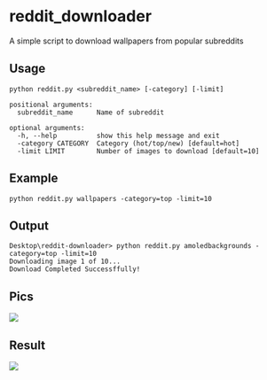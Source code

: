 # reddit_downloader
A simple script to download wallpapers from popular subreddits

## Usage
`python reddit.py <subreddit_name> [-category] [-limit]`

```
positional arguments:
  subreddit_name      Name of subreddit

optional arguments:
  -h, --help          show this help message and exit
  -category CATEGORY  Category (hot/top/new) [default=hot]
  -limit LIMIT        Number of images to download [default=10]
```

## Example
`python reddit.py wallpapers -category=top -limit=10`

## Output
```
Desktop\reddit-downloader> python reddit.py amoledbackgrounds -category=top -limit=10  
Downloading image 1 of 10...
Download Completed Successffully!   
```

## Pics
![](imgs/op.png)


## Result
![](imgs/res.png)
